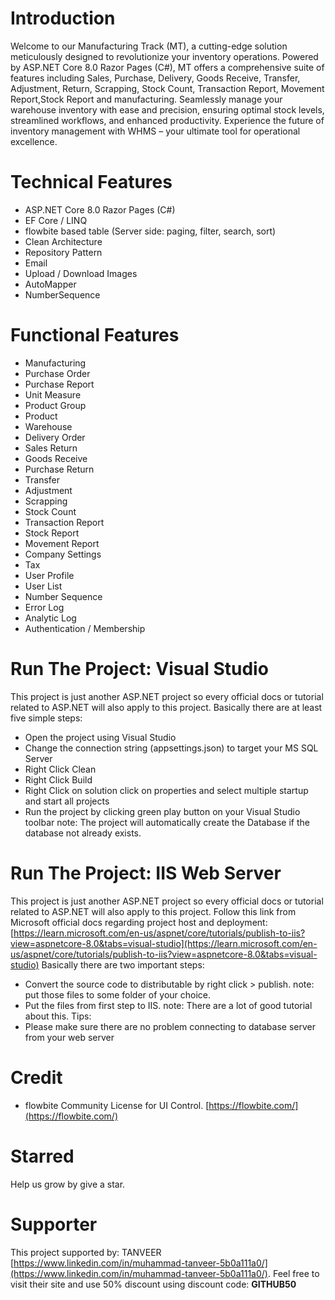 # Introduction
Welcome to our Manufacturing Track (MT), a cutting-edge solution meticulously designed to revolutionize your inventory operations. Powered by ASP.NET Core 8.0 Razor Pages (C#), MT offers a comprehensive suite of features including Sales, Purchase, Delivery, Goods Receive, Transfer, Adjustment, Return, Scrapping, Stock Count, Transaction Report, Movement Report,Stock Report and manufacturing. Seamlessly manage your warehouse inventory with ease and precision, ensuring optimal stock levels, streamlined workflows, and enhanced productivity. Experience the future of inventory management with WHMS – your ultimate tool for operational excellence.




# Technical Features
- ASP.NET Core 8.0 Razor Pages (C#)
- EF Core / LINQ
- flowbite based table (Server side: paging, filter, search, sort)
- Clean Architecture
- Repository Pattern
- Email
- Upload / Download Images
- AutoMapper
- NumberSequence

# Functional Features
- Manufacturing
- Purchase Order
- Purchase Report
- Unit Measure
- Product Group
- Product
- Warehouse
- Delivery Order
- Sales Return
- Goods Receive
- Purchase Return
- Transfer
- Adjustment
- Scrapping
- Stock Count
- Transaction Report
- Stock Report
- Movement Report
- Company Settings
- Tax
- User Profile
- User List
- Number Sequence
- Error Log
- Analytic Log
- Authentication / Membership

# Run The Project: Visual Studio
This project is just another ASP.NET project so every official docs or tutorial related to ASP.NET will also apply to this project.
Basically there are at least five simple steps:
- Open the project using Visual Studio
- Change the connection string (appsettings.json) to target your MS SQL Server
- Right Click Clean
- Right Click Build
- Right Click on solution click on properties and select multiple startup and start all projects
- Run the project by clicking green play button on your Visual Studio toolbar
note: The project will automatically create the Database if the database not already exists.

# Run The Project: IIS Web Server
This project is just another ASP.NET project so every official docs or tutorial related to ASP.NET will also apply to this project.
Follow this link from Microsoft official docs regarding project host and deployment: [https://learn.microsoft.com/en-us/aspnet/core/tutorials/publish-to-iis?view=aspnetcore-8.0&tabs=visual-studio](https://learn.microsoft.com/en-us/aspnet/core/tutorials/publish-to-iis?view=aspnetcore-8.0&tabs=visual-studio)
Basically there are two important steps:
- Convert the source code to distributable by right click > publish. note: put those files to some folder of your choice.
- Put the files from first step to IIS. note: There are a lot of good tutorial about this.
Tips:
- Please make sure there are no problem connecting to database server from your web server

# Credit
- flowbite Community License for UI Control. [https://flowbite.com/](https://flowbite.com/) 

# Starred
Help us grow by give a star.

# Supporter
This project supported by: TANVEER [https://www.linkedin.com/in/muhammad-tanveer-5b0a111a0/](https://www.linkedin.com/in/muhammad-tanveer-5b0a111a0/). Feel free to visit their site and use 50% discount using discount code: **GITHUB50**


